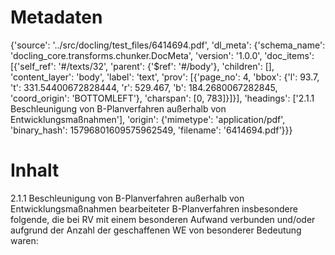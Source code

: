# Metadaten
{'source': '../src/docling/test_files/6414694.pdf', 'dl_meta': {'schema_name': 'docling_core.transforms.chunker.DocMeta', 'version': '1.0.0', 'doc_items': [{'self_ref': '#/texts/32', 'parent': {'$ref': '#/body'}, 'children': [], 'content_layer': 'body', 'label': 'text', 'prov': [{'page_no': 4, 'bbox': {'l': 93.7, 't': 331.54400672828444, 'r': 529.467, 'b': 184.2680067282845, 'coord_origin': 'BOTTOMLEFT'}, 'charspan': [0, 783]}]}], 'headings': ['2.1.1 Beschleunigung von B-Planverfahren außerhalb von Entwicklungsmaßnahmen'], 'origin': {'mimetype': 'application/pdf', 'binary_hash': 15796801609575962549, 'filename': '6414694.pdf'}}}

# Inhalt
2.1.1 Beschleunigung von B-Planverfahren außerhalb von Entwicklungsmaßnahmen
bearbeiteter B-Planverfahren insbesondere folgende, die bei RV mit einem besonderen Aufwand verbunden und/oder aufgrund der Anzahl der geschaffenen WE von besonderer Bedeutung waren: